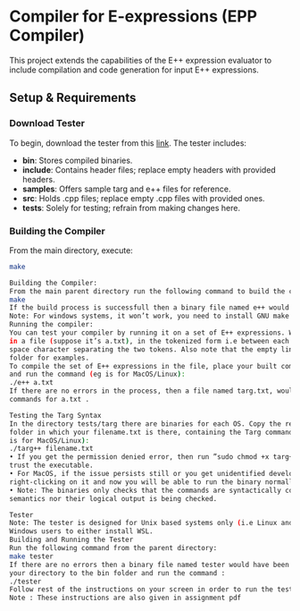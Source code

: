 # Compiler for E-expressions (EPP Compiler)

This project extends the capabilities of the E++ expression evaluator to include compilation and code generation for input E++ expressions.

## Setup & Requirements

### Download Tester
To begin, download the tester from this [link](https://github.com/aditm7/Starter_Code-COL106_A5/archive/refs/heads/main.zip). The tester includes:

- **bin**: Stores compiled binaries.
- **include**: Contains header files; replace empty headers with provided headers.
- **samples**: Offers sample targ and e++ files for reference.
- **src**: Holds .cpp files; replace empty .cpp files with provided ones.
- **tests**: Solely for testing; refrain from making changes here.

### Building the Compiler
From the main directory, execute:
```bash
make

Building the Compiler:
From the main parent directory run the following command to build the compiler.
make
If the build process is successfull then a binary file named e++ would have been generated in the bin folder.
Note: For windows systems, it won’t work, you need to install GNU make command first.
Running the compiler:
You can test your compiler by running it on a set of E++ expressions. Write the set of valid E++ expressions
in a file (suppose it’s a.txt), in the tokenized form i.e between each token there should be an at least one
space character separating the two tokens. Also note that the empty lines are ignored. See the samples
folder for examples.
To compile the set of E++ expressions in the file, place your built compiler in the same directory as the a.txt
and run the command (eg is for MacOS/Linux):
./e++ a.txt
If there are no errors in the process, then a file named targ.txt, would be generated containing the targ
commands for a.txt .

Testing the Targ Syntax
In the directory tests/targ there are binaries for each OS. Copy the respective binary file to the same
folder in which your filename.txt is there, containing the Targ commands. Run the following command (eg
is for MacOS/Linux):
./targ++ filename.txt
• If you get the permission denied error, then run ”sudo chmod +x targ++” only once to make system
trust the executable.
• For MacOS, if the issue persists still or you get unidentified developer error then open the binary by
right-clicking on it and now you will be able to run the binary normally by ./targ++”.
• Note: The binaries only checks that the commands are syntactically correct or not. Neither their
semantics nor their logical output is being checked.

Tester
Note: The tester is designed for Unix based systems only (i.e Linux and MacOS), it is strongly advised for
Windows users to either install WSL.
Building and Running the Tester
Run the following command from the parent directory:
make tester
If there are no errors then a binary file named tester would have been generated in the bin folder. Change
your directory to the bin folder and run the command :
./tester
Follow rest of the instructions on your screen in order to run the tests.
Note : These instructions are also given in assignment pdf

